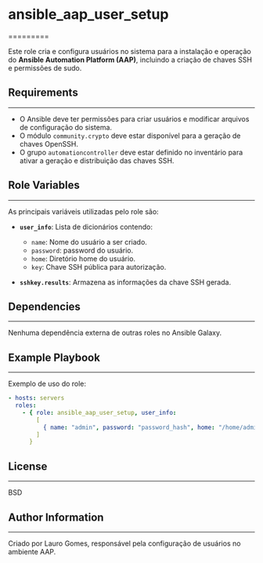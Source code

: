 # ansible_aap_user_setup
=========

Este role cria e configura usuários no sistema para a instalação e operação do **Ansible Automation Platform (AAP)**, incluindo a criação de chaves SSH e permissões de sudo.

## Requirements
------------

- O Ansible deve ter permissões para criar usuários e modificar arquivos de configuração do sistema.
- O módulo `community.crypto` deve estar disponível para a geração de chaves OpenSSH.
- O grupo `automationcontroller` deve estar definido no inventário para ativar a geração e distribuição das chaves SSH.

## Role Variables
--------------

As principais variáveis utilizadas pelo role são:

- **`user_info`**: Lista de dicionários contendo:
  - `name`: Nome do usuário a ser criado.
  - `password`: password do usuário.
  - `home`: Diretório home do usuário.
  - `key`: Chave SSH pública para autorização.

- **`sshkey.results`**: Armazena as informações da chave SSH gerada.

## Dependencies
------------

Nenhuma dependência externa de outras roles no Ansible Galaxy.

## Example Playbook
----------------

Exemplo de uso do role:

```yaml
- hosts: servers
  roles:
    - { role: ansible_aap_user_setup, user_info: 
        [
          { name: "admin", password: "password_hash", home: "/home/admin", key: "ssh-rsa AAAAB3..." }
        ] 
      }
```

## License
-------

BSD

## Author Information
------------------

Criado por Lauro Gomes, responsável pela configuração de usuários no ambiente AAP.
